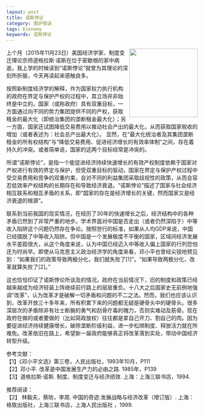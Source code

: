 ```yaml
---
layout: post
title: 诺斯悖论
category: 围炉夜话
tags: Economy
keywords: 诺斯悖论
---
```



<img align="right" src="https://fzuo.github.io/assets/img/north.jpg" width="180"> 
上个月（2015年11月23日）美国经济学家、制度变迁理论宗师道格拉斯·诺斯在位于密歇根的家中病逝。我上学的时候读到“诺斯悖论”就曾为其理论的深刻所折服，今天再读起来感触良多。

按照新制度经济学的解释，作为国家权力执行机构的政府在界定与保护产权的过程中，其立场并非始终是中立的。国家（或称政府）具有双重目标，一方面通过向不同的势力集团提供不同的产权，获取租金的最大化（即统治集团的垄断租金最大化）；另一方面，国家还试图降低交易费用以推动社会产出的最大化，从而获取国家税收的增加（或者表述为：社会总产出最大化）。 显然，在“最大化统治者及其集团垄断租金的所有权结构”与“降低交易费用、促进经济增长的有效率体制”之间，存在着持久的冲突。或者简单说，国家的这两个目标经常是冲突的。 

所谓“诺斯悖论”，是指一个能促进经济持续快速增长的有效产权制度依赖于国家对产权进行有效的界定与保护，但受双重目标的驱动，国家在界定与保护产权过程中受交易费用和竞争的双重约束，会对不同的利益集团采取歧视性的政策，从而会容忍低效率产权结构的长期存在和导致经济衰退。“诺斯悖论”描述了国家与社会经济相互联系和相互矛盾的关系，即“国家的存在是经济增长的关键，然而国家又是经济衰退的根源”。

联系到当前我国的现实情况，在经历了30年的快速增长之后，经济结构中的各种矛盾已然到了非常严重的地步。学术界面对中国是否走出（或者仍然深陷于）中等收入陷阱这个问题仍然存在争论。按照世行的标准，如果从人均GDP来说，中国已经摆脱了中等收入陷阱。但中国是一个发展极度不平衡的国家，区域间经济发展水平差距很大，从这个角度来说，认为中国已经迈入中等收入偏上国家的行列恐怕还为时尚早。即使从马克思主义政治经济学的角度来看，邓小平也曾经尖锐地预见到：“如果我们的政策导致两极分化，我们就失败了[1]”。“如果导致两极分化，改革就算失败了[2]。”

这也恰恰印证了诺斯悖论所谈及的情况。政府在当前情况下，旧的制度和政策已经越来越成为经济轻装上阵继续前行路上的层层重负。十八大之后国家史无前例地强调“改革”，认为改革才是破解一切矛盾和问题的不二之法。然而，我们也应该认识到，改革开放三十多年来，所有积累下来的问题都无疑是硬骨头中的硬骨头。很多深层次的矛盾除非有壮士断腕的勇气和刮骨疗毒的魄力，否则实难动及筋骨。现在政府在做的或者要做的（比如简政放权）往往都是拿自己开刀、割自己的肉。因为要促进经济持续健康增长，破除垄断阶级利益，进一步松绑制度、释放活力就在所难免。改革依旧在路上，希望新一届政府能够真正将改革落到实处，带动中国经济转型升级。
         
         
参考文献：<br>
【1】《邓小平文选》第三卷，人民出版社，1993年10月，P111 <br>
【2】邓小平. 改革是中国发展生产力的必由之路. 1985年，P139<br>
【3】道格拉斯·诺斯. 制度、制度变迁与经济绩效. 上海：上海三联书店，1994.<br>

推荐阅读：<br>
【2】 林毅夫，蔡昉，李周. 中国的奇迹:发展战略与经济改革（增订版）. 上海：格致出版社，上海三联书店，上海人民出版社
，1999.<br>
